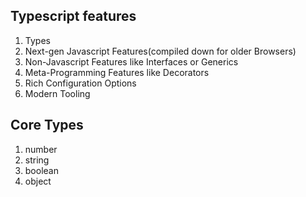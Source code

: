 ## Typescript features

1. Types
2. Next-gen Javascript Features(compiled down for older Browsers)
3. Non-Javascript Features like Interfaces or Generics
4. Meta-Programming Features like Decorators
5. Rich Configuration Options
6. Modern Tooling

## Core Types

1. number
2. string
3. boolean
4. object

